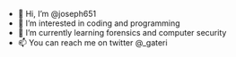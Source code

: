 - 👋 Hi, I’m @joseph651
- 👀 I’m interested in coding and programming
- 🌱 I’m currently learning forensics and computer security
- 📫 You can reach me on twitter @_gateri

<!---
joseph651/joseph651 is a ✨ special ✨ repository because its `README.md` (this file) appears on your GitHub profile.
You can click the Preview link to take a look at your changes.
--->
